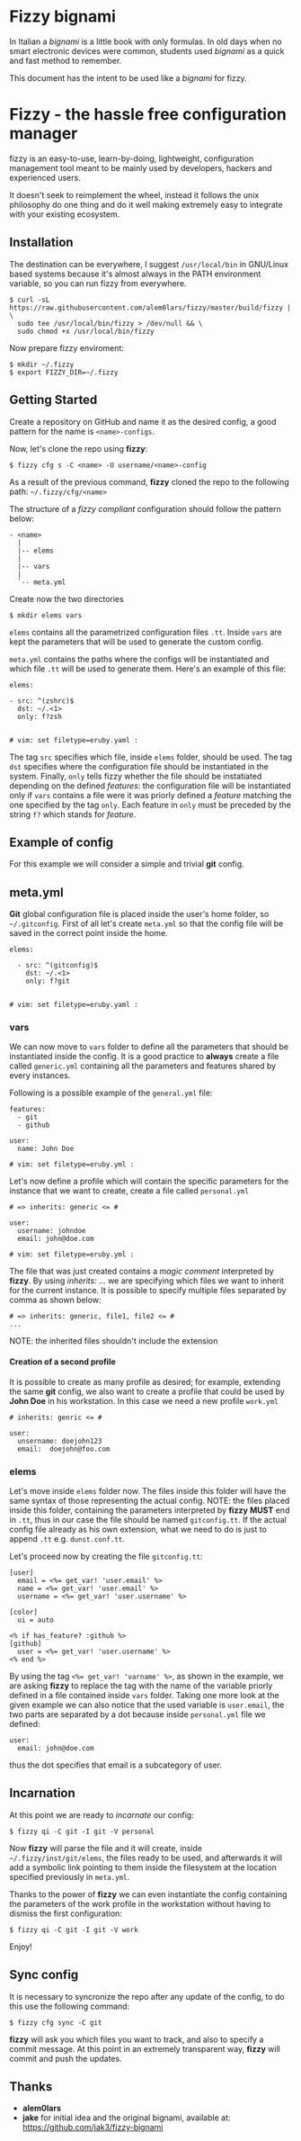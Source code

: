# Fizzy bignami
In Italian a *bignami* is a little book with only formulas. In old days when no
smart electronic devices were common, students used *bignami* as a quick and
fast method to remember.

This document has the intent to be used like a *bignami* for fizzy.

# Fizzy - the hassle free configuration manager
fizzy is an easy-to-use, learn-by-doing, lightweight, configuration management
tool meant to be mainly used by developers, hackers and experienced users.

It doesn't seek to reimplement the wheel, instead it follows the unix philosophy
do one thing and do it well making extremely easy to integrate with your 
existing ecosystem.

## Installation
The destination can be everywhere, I suggest `/usr/local/bin` in GNU/Linux 
based systems because it's almost always in the PATH environment variable, 
so you can run fizzy from everywhere.

```
$ curl -sL https://raw.githubusercontent.com/alem0lars/fizzy/master/build/fizzy | \
  sudo tee /usr/local/bin/fizzy > /dev/null && \
  sudo chmod +x /usr/local/bin/fizzy
```

Now prepare fizzy enviroment:

```
$ mkdir ~/.fizzy
$ export FIZZY_DIR=~/.fizzy
```

## Getting Started
Create a repository on GitHub and name it as the desired config, a good pattern
for the name is `<name>-configs`.

Now, let's clone the repo using **fizzy**:
```
$ fizzy cfg s -C <name> -U username/<name>-config
```
As a result of the previous command, **fizzy** cloned the repo to the following
path:
`~/.fizzy/cfg/<name>`

The structure of a *fizzy compliant* configuration should follow the pattern
below:
```
- <name>
  |
  |-- elems
  |
  |-- vars
  |
  `-- meta.yml
```
Create now the two directories
```
$ mkdir elems vars
```

`elems` contains all the parametrized configuration files `.tt`. Inside `vars`
are kept the parameters that will be used to generate the custom config.

`meta.yml` contains the paths where the configs will be instantiated and which
file `.tt` will be used to generate them.
Here's an example of this file:
```
elems:

- src: ^(zshrc)$
  dst: ~/.<1>
  only: f?zsh


# vim: set filetype=eruby.yaml :
```
The tag `src` specifies which file, inside `elems` folder, should be used. The
tag `dst` specifies where the configuration file should be instantiated in the
system. Finally, `only` tells fizzy whether the file should be instatiated
depending on the defined *features*: the configuration file will be instantiated
only if `vars` contains a file were it was priorly defined a *feature* matching
the one specified by the tag `only`. Each feature in `only` must be preceded by
the string `f?` which stands for *feature*.

## Example of config

For this example we will consider a simple and trivial **git** config.

## meta.yml

**Git** global configuration file is placed inside the user's home folder, so
`~/.gitconfig`.
First of all let's create `meta.yml` so that the config file will be saved
in the correct point inside the home.
```
elems:

  - src: ^(gitconfig)$
    dst: ~/.<1>
    only: f?git


# vim: set filetype=eruby.yaml :
```

### vars

We can now move to `vars` folder to define all the parameters that should be
instantiated inside the config.
It is a good practice to **always** create a file called `generic.yml`
containing all the parameters and features shared by every instances.

Following is a possible example of the `general.yml` file:
```
features:
  - git
  - github

user:
  name: John Doe

# vim: set filetype=eruby.yml :
```

Let's now define a profile which will contain the specific parameters for the
instance that we want to create, create a file called `personal.yml`
```
# => inherits: generic <= #

user:
  username: johndoe
  email: john@doe.com

# vim: set filetype=eruby.yml :
```
The file that was just created contains a *magic comment* interpreted by
**fizzy**. By using *inherits: ...* we are specifying which files we want to
inherit for the current instance.
It is possible to specify multiple files separated by comma as shown below:
```
# => inherits: generic, file1, file2 <= #
...
```
NOTE: the inherited files shouldn't include the extension

#### Creation of a second profile

It is possible to create as many profile as desired; for example, extending the
same **git** config, we also want to create a profile that could be used by
**John Doe** in his workstation. In this case we need a new profile `work.yml`
```
# inherits: genric <= #

user:
  unsername: doejohn123
  email:  doejohn@foo.com
```

### elems

Let's move inside `elems` folder now. The files inside this folder will have the
same syntax of those representing the actual config.
NOTE: the files placed inside this folder, containing the parameters interpreted
by **fizzy** **MUST** end in `.tt`, thus in our case the file should be named
`gitconfig.tt`. If the actual config file already as his own extension, what we
need to do is just to append `.tt` e.g. `dunst.conf.tt`.

Let's proceed now by creating the file `gitconfig.tt`:
```
[user]
  email = <%= get_var! 'user.email' %>
  name = <%= get_var! 'user.email' %>
  username = <%= get_var! 'user.username' %>

[color]
  ui = auto

<% if has_feature? :github %>
[github]
  user = <%= get_var! 'user.username' %>
<% end %>
```
By using the tag `<%= get_var! 'varname' %>`, as shown in the example, we are
asking **fizzy** to replace the tag with the name of the variable priorly
defined in a file contained inside `vars` folder. Taking one more look at the
given example we can also notice that the used variable is `user.email`, the two
parts are separated by a dot because inside `personal.yml` file we defined:
```
user:
  email: john@doe.com
```
thus the dot specifies that email is a subcategory of user.

## Incarnation

At this point we are ready to *incarnate* our config:
```
$ fizzy qi -C git -I git -V personal
```
Now **fizzy** will parse the file and it will create, inside
`~/.fizzy/inst/git/elems`, the files ready to be used, and afterwards it will
add a symbolic link pointing to them inside the filesystem at the location
specified previously in `meta.yml`.

Thanks to the power of **fizzy** we can even instantiate the config containing
the parameters of the work profile in the workstation without having to dismiss
the first configuration:
```
$ fizzy qi -C git -I git -V work
```

Enjoy!

## Sync config

It is necessary to syncronize the repo after any update of the config, to do
this use the following command:
```
$ fizzy cfg sync -C git
```
**fizzy** will ask you which files you want to track, and also to specify a
commit message. At this point in an extremely transparent way, **fizzy** will
commit and push the updates.

## Thanks

* **alem0lars**
* **jake**
  for initial idea and the original bignami,
  available at: https://github.com/jak3/fizzy-bignami
